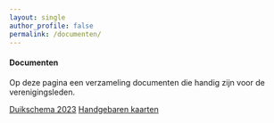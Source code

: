 ```yaml
---
layout: single
author_profile: false
permalink: /documenten/
---
```


#### Documenten

Op deze pagina een verzameling documenten die handig zijn voor de verenigingsleden.  

[Duikschema 2023](/assets/docs/DUIKSTEKKEN_OSV_2023.pdf)
[Handgebaren kaarten](/assets/docs/kaartjes_handsignalen.pdf)
